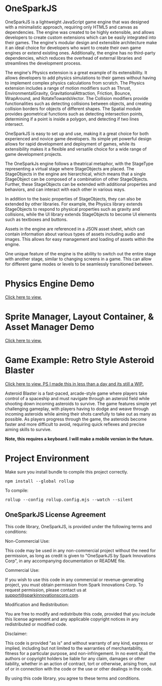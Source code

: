 # OneSparkJS

<p>OneSparkJS is a lightweight JavaScript game engine that was designed with a minimalistic approach, requiring only HTML5 and canvas as dependencies. The engine was created to be highly extensible, and allows developers to create custom extensions which can be easily integrated into their games. The engine's modular design and extensible architecture make it an ideal choice for developers who want to create their own game engines or extend existing ones. Additionally, the engine has no third-party dependencies, which reduces the overhead of external libraries and streamlines the development process.</p><p>The engine's Physics extension is a great example of its extensibility. It allows developers to add physics simulations to their games without having to implement complex physics calculations from scratch. The Physics extension includes a range of motion modifiers such as Thrust, EnvironmentalGravity, GravitationalAttraction, Friction, Bounce, WrapAround, and RotateTowardsVector. The Collision modifiers provide functionalities such as detecting collisions between objects, and creating collision borders for objects of different shapes. The Spatial module provides geometrical functions such as detecting intersection points, determining if a point is inside a polygon, and detecting if two lines intersect.</p><p>OneSparkJS is easy to set up and use, making it a great choice for both experienced and novice game developers. Its simple yet powerful design allows for rapid development and deployment of games, while its extensibility makes it a flexible and versatile choice for a wide range of game development projects.</p>

<p>The OneSparkJs engine follows a theatrical metaphor, with the StageType representing a virtual stage where StageObjects are placed.  The StageObjects in the engine are hierarchical, which means that a single StageObject can be composed of a combination of other StageObjects. Further, these StageObjects can be extended with additional properties and behaviors, and can interact with each other in various ways.</p><p>In addition to the basic properties of StageObjects, they can also be extended by other libraries. For example, the Physics library extends StageObjects to respond to physical properties such as gravity and collisions, while the UI library extends StageObjects to become UI elements such as textboxes and buttons.</p><p>Assets in the engine are referenced in a JSON asset sheet, which can contain information about various types of assets including audio and images. This allows for easy management and loading of assets within the engine.</p><p>One unique feature of the engine is the ability to switch out the entire stage with another stage, similar to changing screens in a game. This can allow for different game modes or levels to be seamlessly transitioned between.</p>

<h1>Physics Engine Demo</h1> 

<p><a href="http://www.onstaging.com/onesparkjs/sample3.html">Click here to view.</a></p>

<h1>Sprite Manager, Layout Container, &amp; Asset Manager Demo </h1> 

<p><a href="http://www.onstaging.com/onesparkjs/sample2.html">Click here to view.</a></p>

<h1>Game Example: Retro Style Asteroid Blaster</h1> 

<p><a href="http://www.onstaging.com/onesparkjs/sample.html">Click here to view.  PS I made this in less than a day and its still a WIP.</a></p>

<p>Asteroid Blaster is a fast-paced, arcade-style game where players take control of a spaceship and must navigate through an asteroid field while shooting down incoming asteroids to survive. The game features simple yet challenging gameplay, with players having to dodge and weave through incoming asteroids while aiming their shots carefully to take out as many as possible. As players progress through the game, the asteroids become faster and more difficult to avoid, requiring quick reflexes and precise aiming skills to survive.</p>

<p><b>Note, this requires a keyboard. I will make a mobile version in the future.</b></p>

<h1>Project Environment</h1> 

<p>Make sure you install bundle to compile this project correctly.</p>

<pre>
npm install --global rollup
</pre>

<p>To compile:</p>

<pre>
rollup --config rollup.config.mjs --watch --silent
</pre>

<h2>OneSparkJS License Agreement</h2>
<p>This code library, OneSparkJS, is provided under the following terms and conditions:</p><p>Non-Commercial Use:</p><p>This code may be used in any non-commercial project without the need for permission, as long as credit is given to "OneSparkJS by Spark Innovations Corp", in any accompanying documentation or README file.</p><p>Commercial Use:</p><p>If you wish to use this code in any commercial or revenue-generating project, you must obtain permission from Spark Innovations Corp. To request permission, please contact us at <a href="mailto:support@sparkinnovationscorp.com" target="_new">support@sparkinnovationscorp.com</a>.</p><p>Modification and Redistribution:</p><p>You are free to modify and redistribute this code, provided that you include this license agreement and any applicable copyright notices in any redistributed or modified code.</p><p>Disclaimer:</p><p>This code is provided "as is" and without warranty of any kind, express or implied, including but not limited to the warranties of merchantability, fitness for a particular purpose, and non-infringement. In no event shall the authors or copyright holders be liable for any claim, damages or other liability, whether in an action of contract, tort or otherwise, arising from, out of or in connection with the code or the use or other dealings in the code.</p><p>By using this code library, you agree to these terms and conditions.</p>
